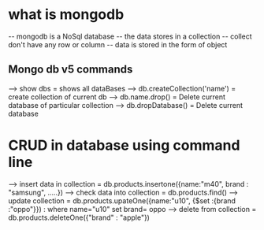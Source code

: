 # what is mongodb
-- mongodb is a NoSql database
-- the data stores in a collection
-- collect don't have any row or column
-- data is stored in the form of object

## Mongo db v5 commands
--> show dbs = shows all dataBases
--> db.createCollection('name') = create collection of current db
--> db.name.drop() = Delete current database of particular collection
--> db.dropDatabase() = Delete current database

# CRUD in database using command line
--> insert data in collection = db.products.insertone({name:"m40", brand : "samsung", .....})
--> check data into collection = db.products.find()
--> update collection = db.products.upateOne({name:"u10", {$set :{brand :"oppo"}}) : where name="u10" set brand= oppo
--> delete from collection = db.products.deleteOne({"brand" : "apple"})



